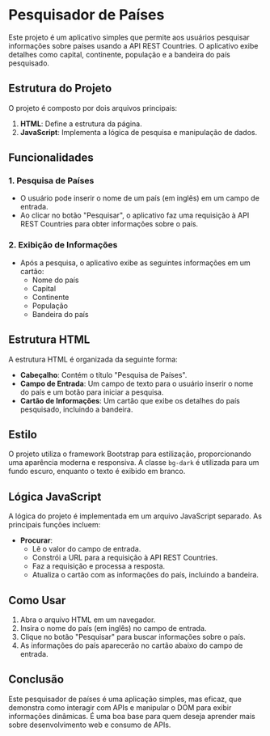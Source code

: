# Pesquisador de Países

Este projeto é um aplicativo simples que permite aos usuários pesquisar informações sobre países usando a API REST Countries. O aplicativo exibe detalhes como capital, continente, população e a bandeira do país pesquisado.

## Estrutura do Projeto

O projeto é composto por dois arquivos principais:

1. **HTML**: Define a estrutura da página.
2. **JavaScript**: Implementa a lógica de pesquisa e manipulação de dados.

## Funcionalidades

### 1. Pesquisa de Países
- O usuário pode inserir o nome de um país (em inglês) em um campo de entrada.
- Ao clicar no botão "Pesquisar", o aplicativo faz uma requisição à API REST Countries para obter informações sobre o país.

### 2. Exibição de Informações
- Após a pesquisa, o aplicativo exibe as seguintes informações em um cartão:
  - Nome do país
  - Capital
  - Continente
  - População
  - Bandeira do país

## Estrutura HTML

A estrutura HTML é organizada da seguinte forma:

- **Cabeçalho**: Contém o título "Pesquisa de Países".
- **Campo de Entrada**: Um campo de texto para o usuário inserir o nome do país e um botão para iniciar a pesquisa.
- **Cartão de Informações**: Um cartão que exibe os detalhes do país pesquisado, incluindo a bandeira.

## Estilo

O projeto utiliza o framework Bootstrap para estilização, proporcionando uma aparência moderna e responsiva. A classe `bg-dark` é utilizada para um fundo escuro, enquanto o texto é exibido em branco.

## Lógica JavaScript

A lógica do projeto é implementada em um arquivo JavaScript separado. As principais funções incluem:

- **Procurar**: 
  - Lê o valor do campo de entrada.
  - Constrói a URL para a requisição à API REST Countries.
  - Faz a requisição e processa a resposta.
  - Atualiza o cartão com as informações do país, incluindo a bandeira.

## Como Usar

1. Abra o arquivo HTML em um navegador.
2. Insira o nome do país (em inglês) no campo de entrada.
3. Clique no botão "Pesquisar" para buscar informações sobre o país.
4. As informações do país aparecerão no cartão abaixo do campo de entrada.

## Conclusão

Este pesquisador de países é uma aplicação simples, mas eficaz, que demonstra como interagir com APIs e manipular o DOM para exibir informações dinâmicas. É uma boa base para quem deseja aprender mais sobre desenvolvimento web e consumo de APIs.